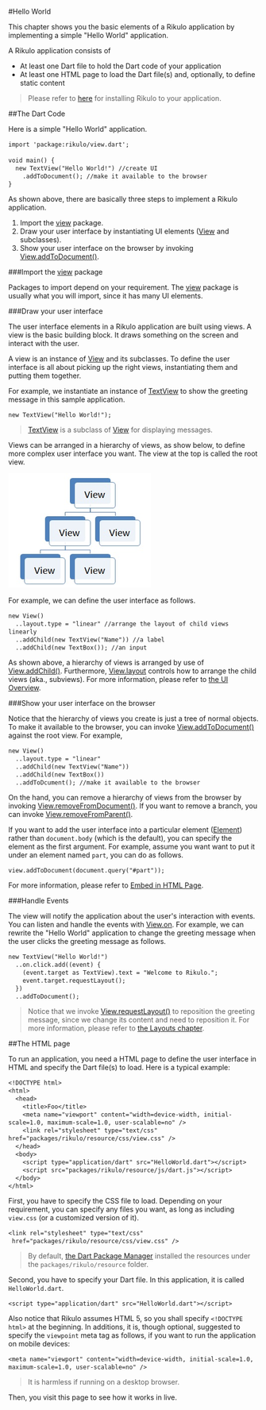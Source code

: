 #Hello World

This chapter shows you the basic elements of a Rikulo application by implementing a simple "Hello World" application.

A Rikulo application consists of

* At least one Dart file to hold the Dart code of your application
* At least one HTML page to load the Dart file(s) and, optionally, to define static content

> Please refer to [here](Introduction.md) for installing Rikulo to your application.

##The Dart Code

Here is a simple "Hello World" application.

    import 'package:rikulo/view.dart';

    void main() {
      new TextView("Hello World!") //create UI
        .addToDocument(); //make it available to the browser
    }

As shown above, there are basically three steps to implement a Rikulo application.

1. Import the [view](api:) package.
2. Draw your user interface by instantiating UI elements ([View](api:view) and subclasses).
3. Show your user interface on the browser by invoking [View.addToDocument()](api:view).

###Import the [view](api:) package

Packages to import depend on your requirement. The [view](api:) package is usually what you will import, since it has many UI elements.

###Draw your user interface

The user interface elements in a Rikulo application are built using views. A view is the basic building block. It draws something on the screen and interact with the user.

A view is an instance of [View](api:view) and its subclasses. To define the user interface is all about picking up the right views, instantiating them and putting them together.

For example, we instantiate an instance of [TextView](api:view) to show the greeting message in this sample application.

    new TextView("Hello World!");

> [TextView](api:view) is a subclass of [View](api:view) for displaying messages.

Views can be arranged in a hierarchy of views, as show below, to define more complex user interface you want. The view at the top is called the root view.

![Tree of Views](view-hierarchy.jpg?raw=true)

For example, we can define the user interface as follows.

    new View()
      ..layout.type = "linear" //arrange the layout of child views linearly
      ..addChild(new TextView("Name")) //a label
      ..addChild(new TextBox()); //an input

As shown above, a hierarchy of views is arranged by use of [View.addChild()](api:view). Furthermore, [View.layout](api.view) controls how to arrange the child views (aka., subviews). For more information, please refer to [the UI Overview](../Views/Fundamentals/UI_Overview.md).

###Show your user interface on the browser

Notice that the hierarchy of views you create is just a tree of normal objects. To make it available to the browser, you can invoke [View.addToDocument()](api:view) against the root view. For example,

    new View()
      ..layout.type = "linear"
      ..addChild(new TextView("Name"))
      ..addChild(new TextBox())
      ..addToDcument(); //make it available to the browser

On the hand, you can remove a hierarchy of views from the browser by invoking [View.removeFromDocument()](api.view). If you want to remove a branch, you can invoke [View.removeFromParent()](api.view).

If you want to add the user interface into a particular element ([Element](dart:html)) rather than `document.body` (which is the default), you can specify the element as the first argument. For example, assume you want want to put it under an element named `part`, you can do as follows.

    view.addToDocument(document.query("#part"));

For more information, please refer to [Embed in HTML Page](../Views/Fundamentals/Embed_in_HTML_Page.md).

###Handle Events

The view will notify the application about the user's interaction with events. You can listen and handle the events with [View.on](api:view). For example, we can rewrite the "Hello World" application to change the greeting message when the user clicks the greeting message as follows.

    new TextView("Hello World!")
      ..on.click.add((event) {
        (event.target as TextView).text = "Welcome to Rikulo.";
        event.target.requestLayout();
      })
      ..addToDocument();

> Notice that we invoke [View.requestLayout()](api:view) to reposition the greeting message, since we change its content and need to reposition it. For more information, please refer to [the Layouts chapter](../Layouts/index.md).

##The HTML page

To run an application, you need a HTML page to define the user interface in HTML and specify the Dart file(s) to load. Here is a typical example:

    <!DOCTYPE html>
    <html>
      <head>
        <title>Foo</title>
        <meta name="viewport" content="width=device-width, initial-scale=1.0, maximum-scale=1.0, user-scalable=no" />
        <link rel="stylesheet" type="text/css" href="packages/rikulo/resource/css/view.css" />
      </head>
      <body>
        <script type="application/dart" src="HelloWorld.dart"></script>
        <script src="packages/rikulo/resource/js/dart.js"></script>
      </body>
    </html>

First, you have to specify the CSS file to load. Depending on your requirement, you can specify any files you want, as long as including `view.css` (or a customized version of it).

    <link rel="stylesheet" type="text/css"
     href="packages/rikulo/resource/css/view.css" />

> By default, [the Dart Package Manager](http://www.dartlang.org/docs/pub-package-manager/) installed the resources under the `packages/rikulo/resource` folder.

Second, you have to specify your Dart file. In this application, it is called `HelloWorld.dart`.

    <script type="application/dart" src="HelloWorld.dart"></script>

Also notice that Rikulo assumes HTML 5, so you shall specify `<!DOCTYPE html>` at the beginning. In additions, it is, though optional, suggested to specify the `viewpoint` meta tag as follows, if you want to run the application on mobile devices:

    <meta name="viewport" content="width=device-width, initial-scale=1.0, maximum-scale=1.0, user-scalable=no" />

> It is harmless if running on a desktop browser.

Then, you visit this page to see how it works in live.
